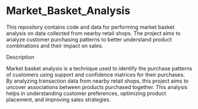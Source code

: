 # Market_Basket_Analysis
This repository contains code and data for performing market basket analysis on data collected from nearby retail shops. The project aims to analyze customer purchasing patterns to better understand product combinations and their impact on sales.

Description

Market basket analysis is a technique used to identify the purchase patterns of customers using support and confidence matrices for their purchases. By analyzing transaction data from nearby retail shops, this project aims to uncover associations between products purchased together. This analysis helps in understanding customer preferences, optimizing product placement, and improving sales strategies.



